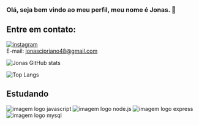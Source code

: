 ### Olá, seja bem vindo ao meu perfil, meu nome é Jonas.  👋

## Entre em contato: 

[![instagram](https://img.shields.io/badge/Instagram-E4405F?style=for-the-badge&logo=instagram&logoColor=white)](https://www.instagram.com/jonascipriano.48/)
<br>
E-mail: jonascipriano48@gmail.com

![Jonas GitHub stats](https://github-readme-stats.vercel.app/api?username=jonascipriano48&show_icons=true&theme=tokyonight)

![Top Langs](https://github-readme-stats.vercel.app/api/top-langs/?username=jonascipriano48&layout=compact)

## Estudando
<div>
<img src="https://img.shields.io/badge/JavaScript-323330?style=for-the-badge&logo=javascript&logoColor=F7DF1E" alt="imagem logo javascript">
<img src="https://img.shields.io/badge/Node.js-43853D?style=for-the-badge&logo=node.js&logoColor=white" alt="imagem logo node.js">
<img src="https://img.shields.io/badge/Express.js-404D59?style=for-the-badge" alt="imagem logo express">
<img src="https://img.shields.io/badge/MySQL-00000F?style=for-the-badge&logo=mysql&logoColor=white" alt="imagem logo mysql">
</div>

